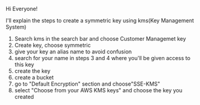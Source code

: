 Hi Everyone!

I'll explain the steps to create a symmetric key using kms(Key Management System)

1. Search kms in the search bar and choose Customer Managemet key
2. Create key, choose symmetric
3. give your key an alias name to avoid confusion
4. search for your name in steps 3 and 4 where you'll be given access to this key
5. create the key
6. create a bucket
7. go to "Default Encryption" section and choose"SSE-KMS"
8. select "Choose from your AWS KMS keys" and choose the key you created

